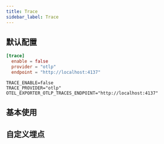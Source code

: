 ```yaml
---
title: Trace
sidebar_label: Trace
---
```



##  默认配置

```toml tab
[trace]
  enable = false
  provider = "otlp"
  endpoint = "http://localhost:4137"
```

```env tab
TRACE_ENABLE=false
TRACE_PROVIDER="otlp"
OTEL_EXPORTER_OTLP_TRACES_ENDPOINT="http://localhost:4137"
```


## 基本使用




## 自定义埋点

